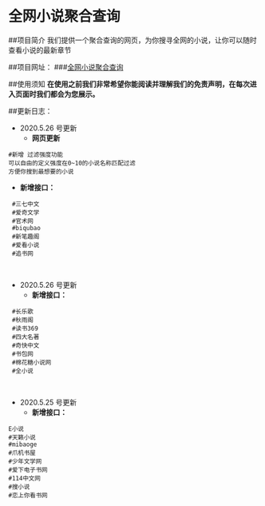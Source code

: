 # 全网小说聚合查询
##项目简介
我们提供一个聚合查询的网页，为你搜寻全网的小说，让你可以随时查看小说的最新章节

##项目网址：
###[全网小说聚合查询](https://poly.arics.xyz/index)

##使用须知
**在使用之前我们非常希望你能阅读并理解我们的免责声明，在每次进入页面时我们都会为您展示。**

##更新日志：
- 2020.5.26 号更新
	- **网页更新**
```
#新增 过滤强度功能
可以自由的定义强度在0~10的小说名称匹配过滤
方便你搜到最想要的小说
```
- **新增接口：**
```
 #三七中文
 #爱奇文学
 #官术网
 #biqubao
 #新笔趣阁
 #爱看小说
 #追书网
```
<br>

- 2020.5.26 号更新
	- **新增接口：**
```
 #长乐歌
 #秋雨阁
 #读书369
 #四大名著
 #奇快中文
 #书包网
 #棉花糖小说网
 #全小说
```
<br>

- 2020.5.25 号更新
	- **新增接口：**
```
E小说
#天籁小说
#mibaoge
#爪机书屋
#少年文学网
#爱下电子书网
#114中文网
#搜小说
#恋上你看书网
```
